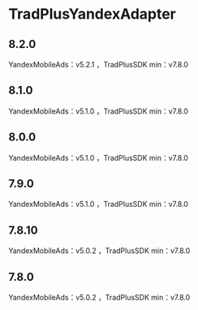 # TradPlusYandexAdapter

## 8.2.0

YandexMobileAds：v5.2.1 ，TradPlusSDK min：v7.8.0

## 8.1.0

YandexMobileAds：v5.1.0 ，TradPlusSDK min：v7.8.0

## 8.0.0

YandexMobileAds：v5.1.0 ，TradPlusSDK min：v7.8.0

## 7.9.0

YandexMobileAds：v5.1.0 ，TradPlusSDK min：v7.8.0

## 7.8.10

YandexMobileAds：v5.0.2 ，TradPlusSDK min：v7.8.0

## 7.8.0

YandexMobileAds：v5.0.2 ，TradPlusSDK min：v7.8.0